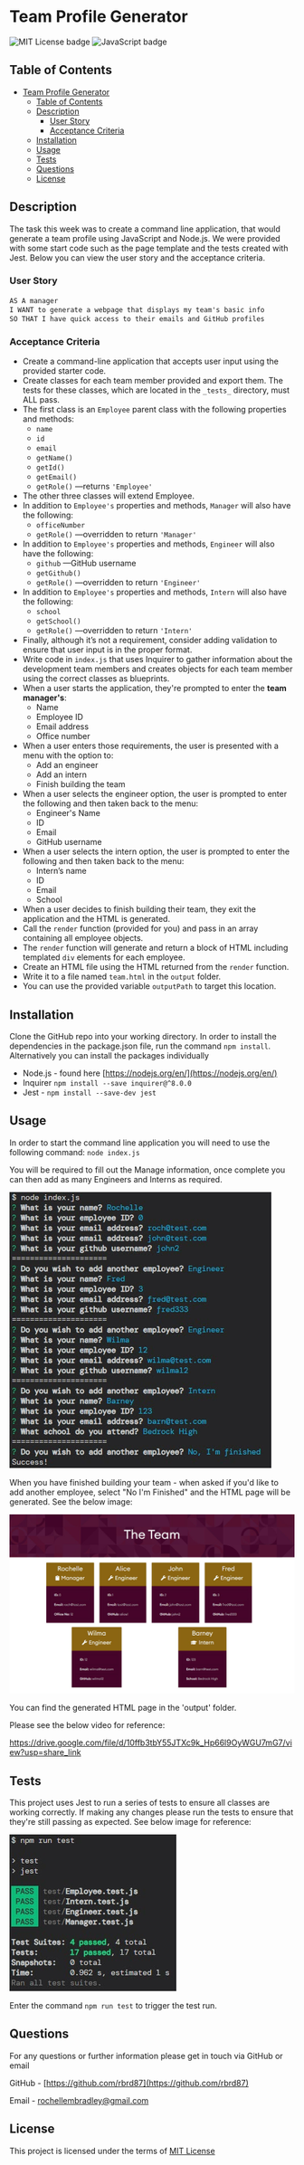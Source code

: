 # Team Profile Generator

![MIT License badge](https://img.shields.io/static/v1?label=license&message=mit&color=red&style=flat) ![JavaScript badge](https://img.shields.io/github/languages/top/rbrd87/team-profile-generator)
## Table of Contents
- [Team Profile Generator](#team-profile-generator)
  - [Table of Contents](#table-of-contents)
  - [Description](#description)
    - [User Story](#user-story)
    - [Acceptance Criteria](#acceptance-criteria)
  - [Installation](#installation)
  - [Usage](#usage)
  - [Tests](#tests)
  - [Questions](#questions)
  - [License](#license)
## Description
The task this week was to create a command line application, that would generate a team profile using JavaScript and Node.js. We were provided with some start code such as the page template and the tests created with Jest. Below you can view the user story and the acceptance criteria.
### User Story
```
AS A manager
I WANT to generate a webpage that displays my team's basic info
SO THAT I have quick access to their emails and GitHub profiles
```
### Acceptance Criteria
- Create a command-line application that accepts user input using the provided starter code.
- Create classes for each team member provided and export them. The tests for these classes, which are located in the `_tests_` directory, must ALL pass.
- The first class is an `Employee` parent class with the following properties and methods:
  - `name`
  - `id`
  - `email`
  - `getName()`
  - `getId()`
  - `getEmail()`
  - `getRole()` —returns `'Employee'`
- The other three classes will extend Employee.
- In addition to `Employee's` properties and methods, `Manager` will also have the following:
  - `officeNumber`
  - `getRole()` —overridden to return `'Manager'`
- In addition to `Employee's` properties and methods, `Engineer` will also have the following:
  - `github` —GitHub username
  - `getGithub()`
  - `getRole()` —overridden to return `'Engineer'`
- In addition to `Employee's` properties and methods, `Intern` will also have the following:
  - `school`
  - `getSchool()`
  - `getRole()` —overridden to return `'Intern'`
- Finally, although it’s not a requirement, consider adding validation to ensure that user input is in the proper format.
- Write code in `index.js` that uses Inquirer to gather information about the development team members and creates objects for each team member using the correct classes as blueprints.
- When a user starts the application, they're prompted to enter the **team manager's**:
  - Name
  - Employee ID
  - Email address
  - Office number
- When a user enters those requirements, the user is presented with a menu with the option to:
  - Add an engineer
  - Add an intern
  - Finish building the team
- When a user selects the engineer option, the user is prompted to enter the following and then taken back to the menu:
  - Engineer's Name
  - ID
  - Email
  - GitHub username
- When a user selects the intern option, the user is prompted to enter the following and then taken back to the menu:
  - Intern’s name
  - ID
  - Email
  - School
- When a user decides to finish building their team, they exit the application and the HTML is generated.
- Call the `render` function (provided for you) and pass in an array containing all employee objects.
- The `render` function will generate and return a block of HTML including templated `div` elements for each employee.
- Create an HTML file using the HTML returned from the `render` function.
- Write it to a file named `team.html` in the `output` folder.
- You can use the provided variable `outputPath` to target this location.
## Installation
Clone the GitHub repo into your working directory. 
In order to install the dependencies in the package.json file, run the command `npm install`. Alternatively you can install the packages individually

- Node.js - found here [https://nodejs.org/en/](https://nodejs.org/en/)
- Inquirer `npm install --save inquirer@^8.0.0`
- Jest - `npm install --save-dev jest`
  
## Usage 
In order to start the command line application you will need to use the following command: `node index.js`

You will be required to fill out the Manage information, once complete you can then add as many Engineers and Interns as required. 

![The prompted questions](assets/images/node-questions.jpg)

When you have finished building your team - when asked if you'd like to add another employee, select "No I'm Finished" and the HTML page will be generated. See the below image:

![Generated HTML Page](assets/images/screenshot.jpg)

You can find the generated HTML page in the 'output' folder.

Please see the below video for reference:

https://drive.google.com/file/d/10ffb3tbY55JTXc9k_Hp66l9OyWGU7mG7/view?usp=share_link
  
## Tests
This project uses Jest to run a series of tests to ensure all classes are working correctly. If making any changes please run the tests to ensure that they're still passing as expected. See below image for reference:

![Jest tests example](./assets/images/jest-tests.jpg)

Enter the command `npm run test` to trigger the test run. 
  
## Questions
For any questions or further information please get in touch via GitHub or email

GitHub - [https://github.com/rbrd87](https://github.com/rbrd87)

Email - [rochellembradley@gmail.com](mailto:rochellembradley@gmail.com)

## License 
This project is licensed under the terms of [MIT License ](../LICENSE)
